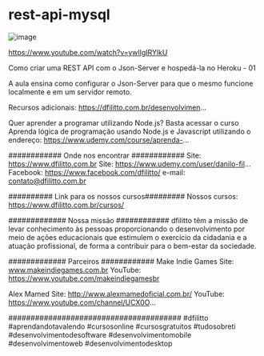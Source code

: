 # rest-api-mysql

![image](https://user-images.githubusercontent.com/64655153/168450784-9c16ef81-40b7-4f02-a1d7-26ec91859f82.png)


https://www.youtube.com/watch?v=ywIlgIRYlkU


Como criar uma REST API com o Json-Server e hospedá-la no Heroku - 01

A aula ensina como configurar o Json-Server para que o mesmo funcione localmente e em um servidor remoto.

Recursos adicionais: https://dfilitto.com.br/desenvolvimen...

Quer aprender a programar utilizando Node.js? Basta acessar o curso Aprenda lógica de programação usando Node.js e Javascript utilizando o endereço: https://www.udemy.com/course/aprenda-...

############ Onde nos encontrar ############
Site: https://www.dfilitto.com.br
Site: https://www.udemy.com/user/danilo-fil...
Facebook: https://www.facebook.com/dfilitto/
e-mail: contato@dfilitto.com.br

########## Link para os nossos cursos#########
Nossos cursos: https://www.dfilitto.com.br/cursos/

############# Nossa missão ############
dfilitto têm a missão de levar conhecimento às pessoas proporcionando o desenvolvimento por meio de ações educacionais que estimulem o exercício da cidadania e a atuação profissional, de forma a contribuir para o bem-estar da sociedade.

############# Parceiros ############
Make Indie Games
Site: www.makeindiegames.com.br
YouTube: https://www.youtube.com/makeindiegamesbr

Alex Mamed
Site: http://www.alexmamedoficial.com.br/
YouTube: https://www.youtube.com/channel/UCX0O...

#######################################
#dfilitto #aprendandotavalendo #cursosonline #cursosgratuitos #tudosobreti  #desenvolvimentodesoftware #desenvolvimentomobile #desenvolvimentoweb #desenvolvimentodesktop
